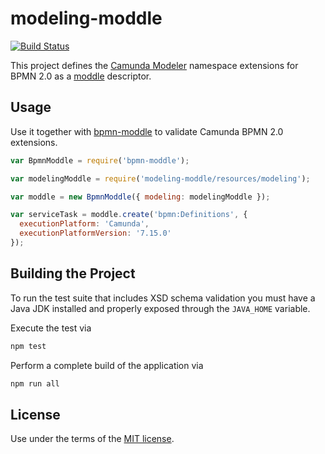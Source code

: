# modeling-moddle

[![Build Status](https://github.com/camunda/modeling-moddle/workflows/CI/badge.svg)](https://github.com/camunda/modeling-moddle/actions?query=workflow%3ACI)

This project defines the [Camunda Modeler](https://github.com/camunda/camunda-modeler) namespace extensions for BPMN 2.0 as a [moddle](https://github.com/bpmn-io/moddle) descriptor.

## Usage

Use it together with [bpmn-moddle](https://github.com/bpmn-io/bpmn-moddle) to validate Camunda BPMN 2.0 extensions.

```javascript
var BpmnModdle = require('bpmn-moddle');

var modelingModdle = require('modeling-moddle/resources/modeling');

var moddle = new BpmnModdle({ modeling: modelingModdle });

var serviceTask = moddle.create('bpmn:Definitions', {
  executionPlatform: 'Camunda',
  executionPlatformVersion: '7.15.0'
});
```

## Building the Project

To run the test suite that includes XSD schema validation you must have a Java JDK installed and properly exposed through the `JAVA_HOME` variable.

Execute the test via

```sh
npm test
```

Perform a complete build of the application via

```sh
npm run all
```


## License

Use under the terms of the [MIT license](http://opensource.org/licenses/MIT).
